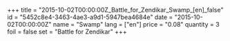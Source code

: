 +++
title = "2015-10-02T00:00:00Z_Battle_for_Zendikar_Swamp_[en]_false"
id = "5452c8e4-3463-4ae3-a9d1-5947bea4684e"
date = "2015-10-02T00:00:00Z"
name = "Swamp"
lang = ["en"]
price = "0.08"
quantity = 3
foil = false
set = "Battle for Zendikar"
+++

